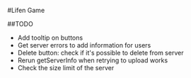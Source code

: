 #Lifen Game

##TODO

- Add tooltip on buttons
- Get server errors to add information for users
- Delete button: check if it's possible to delete from server
- Rerun getServerInfo when retrying to upload works
- Check the size limit of the server
